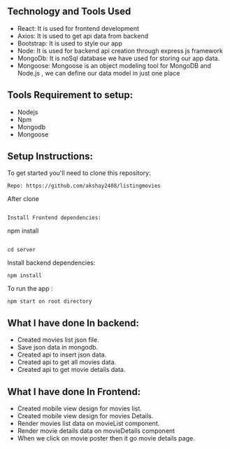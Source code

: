 ## Technology and Tools Used  
- React: It is used for frontend development
- Axios: It is used to get api data from backend
- Bootstrap: It is used to style our app
- Node: It is used for backend api creation through express js framework
- MongoDb: It is noSql database we have used for storing our app data.
- Mongoose: Mongoose is an object modeling tool for MongoDB and Node.js , we can define our data model in just one place



## Tools Requirement to setup:

- Nodejs
- Npm 
- Mongodb
- Mongoose

## Setup Instructions:

To get started you'll need to clone this repository:

```
Repo: https://github.com/akshay2408/listingmovies

```
After clone

```To start frontend

Install Frontend dependencies:

```
npm install

```For backend on another terminal

cd server 

```
Install backend dependencies:

```
npm install
```

To run the app :

```
npm start on root directory

```
## What I have done In backend:

- Created movies list json file.
- Save json data in mongodb.
- Created api to insert json data.
- Created api to get all movies data.
- Created api to get movie details data.

## What I have done In Frontend:
- Created mobile view design for movies list.
- Created mobile view design for movies Details.
- Render  movies list data on movieList component.
- Render movie details data on movieDetails component
- When we click on movie poster then it go movie details page.
